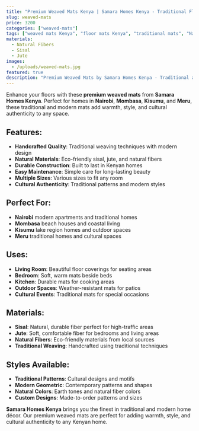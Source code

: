 ```yaml
---
title: "Premium Weaved Mats Kenya | Samara Homes Kenya - Traditional Floor Mats Nairobi, Mombasa, Kisumu, Meru"
slug: weaved-mats
price: 3200
categories: ["weaved-mats"]
tags: ["weaved mats Kenya", "floor mats Kenya", "traditional mats", "Nairobi mats", "Mombasa mats", "Kisumu mats", "Meru mats", "Samara Homes Kenya", "Samara House Kenya", "Samara Decor Kenya", "floor coverings", "traditional crafts"]
materials:
  - Natural Fibers
  - Sisal
  - Jute
images:
  - /uploads/weaved-mats.jpg
featured: true
description: "Premium Weaved Mats by Samara Homes Kenya - Traditional and modern floor mats for homes in Nairobi, Mombasa, Kisumu, Meru. Beautiful handcrafted mats that add warmth and style to any room."
---
```

Enhance your floors with these **premium weaved mats** from **Samara Homes Kenya**. Perfect for homes in **Nairobi**, **Mombasa**, **Kisumu**, and **Meru**, these traditional and modern mats add warmth, style, and cultural authenticity to any space.

## Features:
- **Handcrafted Quality**: Traditional weaving techniques with modern design
- **Natural Materials**: Eco-friendly sisal, jute, and natural fibers
- **Durable Construction**: Built to last in Kenyan homes
- **Easy Maintenance**: Simple care for long-lasting beauty
- **Multiple Sizes**: Various sizes to fit any room
- **Cultural Authenticity**: Traditional patterns and modern styles

## Perfect For:
- **Nairobi** modern apartments and traditional homes
- **Mombasa** beach houses and coastal living
- **Kisumu** lake region homes and outdoor spaces
- **Meru** traditional homes and cultural spaces

## Uses:
- **Living Room**: Beautiful floor coverings for seating areas
- **Bedroom**: Soft, warm mats beside beds
- **Kitchen**: Durable mats for cooking areas
- **Outdoor Spaces**: Weather-resistant mats for patios
- **Cultural Events**: Traditional mats for special occasions

## Materials:
- **Sisal**: Natural, durable fiber perfect for high-traffic areas
- **Jute**: Soft, comfortable fiber for bedrooms and living areas
- **Natural Fibers**: Eco-friendly materials from local sources
- **Traditional Weaving**: Handcrafted using traditional techniques

## Styles Available:
- **Traditional Patterns**: Cultural designs and motifs
- **Modern Geometric**: Contemporary patterns and shapes
- **Natural Colors**: Earth tones and natural fiber colors
- **Custom Designs**: Made-to-order patterns and sizes

**Samara Homes Kenya** brings you the finest in traditional and modern home décor. Our premium weaved mats are perfect for adding warmth, style, and cultural authenticity to any Kenyan home.
